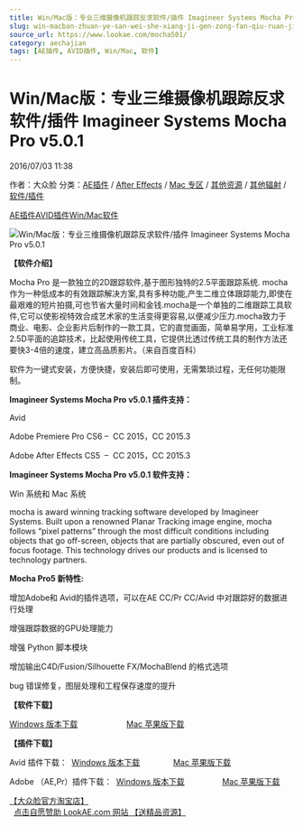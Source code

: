 ```yaml
---
title: Win/Mac版：专业三维摄像机跟踪反求软件/插件 Imagineer Systems Mocha Pro v5.0.1
slug: win-macban-zhuan-ye-san-wei-she-xiang-ji-gen-zong-fan-qiu-ruan-jian-cha-jian-imagineer-systems-mocha-pro-v5-0-1
source_url: https://www.lookae.com/mocha501/
category: aechajian
tags: [AE插件, AVID插件, Win/Mac, 软件]
---
```

# Win/Mac版：专业三维摄像机跟踪反求软件/插件 Imagineer Systems Mocha Pro v5.0.1

2016/07/03 11:38

作者：大众脸
分类：[AE插件](https://www.lookae.com/after-effects/aechajian/) / [After Effects](https://www.lookae.com/after-effects/) / [Mac 专区](https://www.lookae.com/mac-osx/) / [其他资源](https://www.lookae.com/qitarjcj/otherzy/) / [其他辐射](https://www.lookae.com/others/) / [软件/插件](https://www.lookae.com/qitarjcj/)

[AE插件](https://www.lookae.com/tag/ae%e6%8f%92%e4%bb%b6/)[AVID插件](https://www.lookae.com/tag/avid%e6%8f%92%e4%bb%b6/)[Win/Mac](https://www.lookae.com/tag/winmac/)[软件](https://www.lookae.com/tag/%e8%bd%af%e4%bb%b6/)

![Win/Mac版：专业三维摄像机跟踪反求软件/插件 Imagineer Systems Mocha Pro v5.0.1](https://www.lookae.com/wp-content/uploads/2016/06/mocha5.jpg "Win/Mac版：专业三维摄像机跟踪反求软件/插件 Imagineer Systems Mocha Pro v5.0.1-LookAE.com")

**【软件介绍】**

Mocha Pro 是一款独立的2D跟踪软件,基于图形独特的2.5平面跟踪系统. mocha 作为一种低成本的有效跟踪解决方案,具有多种功能,产生二维立体跟踪能力,即使在最艰难的短片拍摄,可也节省大量时间和金钱.mocha是一个单独的二维跟踪工具软件,它可以使影视特效合成艺术家的生活变得更容易,以便减少压力.mocha致力于商业、电影、企业影片后制作的一款工具，它的直觉画面，简单易学用，工业标准2.5D平面的追踪技术，比起使用传统工具，它提供比透过传统工具的制作方法还要快3-4倍的速度，建立高品质影片。（来自百度百科）

软件为一键式安装，方便快捷，安装后即可使用，无需繁琐过程，无任何功能限制。

**Imagineer Systems Mocha Pro v5.0.1 插件支持：**

Avid

Adobe Premiere Pro CS6 –  CC 2015，CC 2015.3

Adobe After Effects CS5  –  CC 2015，CC 2015.3

**Imagineer Systems Mocha Pro v5.0.1 软件支持：**

Win 系统和 Mac 系统

mocha is award winning tracking software developed by Imagineer Systems. Built upon a renowned Planar Tracking image engine, mocha follows “pixel patterns” through the most difficult conditions including objects that go off-screen, objects that are partially obscured, even out of focus footage. This technology drives our products and is licensed to technology partners.

**Mocha Pro5 新特性:**

增加Adobe和 Avid的插件选项，可以在AE CC/Pr CC/Avid 中对跟踪好的数据进行处理

增强跟踪数据的GPU处理能力

增强 Python 脚本模块

增加输出C4D/Fusion/Silhouette FX/MochaBlend 的格式选项

bug 错误修复，图层处理和工程保存速度的提升

**【软件下载】**

[Windows 版本下载](http://lookae.ctfile.com/fs/gXG153422560)                      [Mac 苹果版下载](http://lookae.ctfile.com/fs/MDg153422581)

**【插件下载】**

Avid 插件下载：  [Windows 版本下载](http://lookae.ctfile.com/fs/pwG153422620)               [Mac 苹果版下载](http://lookae.ctfile.com/fs/jIm152047154)

Adobe （AE,Pr）插件下载：  [Windows 版本下载](http://lookae.ctfile.com/fs/40s153422608)                 [Mac 苹果版下载](http://lookae.ctfile.com/fs/8KF152047118)

[【大众脸官方淘宝店】](https://lookae.taobao.com/)                [点击自愿赞助 LookAE.com 网站 【送精品资源】](https://www.lookae.com/sponsor/)
